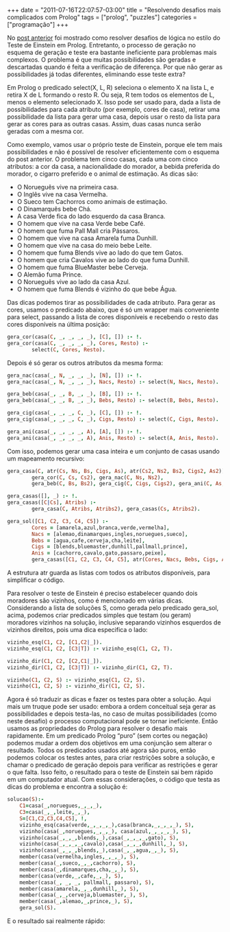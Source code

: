 +++
date = "2011-07-16T22:07:57-03:00"
title = "Resolvendo desafios mais complicados com Prolog"
tags = ["prolog", "puzzles"]
categories = ["programação"]
+++

No [post anterior](/post/desafiosprolog) foi mostrado
como resolver desafios de lógica no estilo do Teste de Einstein em
Prolog. Entretanto, o processo de geração no esquema de geração e
teste era bastante ineficiente para problemas mais complexos. O
problema é que muitas possibilidades são geradas e descartadas quando
é feita a verificação de diferença. Por que não gerar as
possibilidades já todas diferentes, eliminando esse teste extra?

Em Prolog o predicado select(X, L, R) seleciona o elemento X na lista
L, e retira X de L formando o resto R. Ou seja, R tem todos os
elementos de L, menos o elemento selecionado X. Isso pode ser usado
para, dada a lista de possibilidades para cada atributo (por exemplo,
cores de casa), retirar uma possibilidade da lista para gerar uma
casa, depois usar o resto da lista para gerar as cores para as outras
casas. Assim, duas casas nunca serão geradas com a mesma cor.

Como exemplo, vamos usar o próprio teste de Einstein, porque ele tem
mais possibilidades e não é possível de resolver eficientemente com o
esquema do post anterior. O problema tem cinco casas, cada uma com
cinco atributos: a cor da casa, a nacionalidade do morador, a bebida
preferida do morador, o cigarro preferido e o animal de estimação. As
dicas são:

*   O Norueguês vive na primeira casa.
*   O Inglês vive na casa Vermelha.
*   O Sueco tem Cachorros como animais de estimação.
*   O Dinamarquês bebe Chá.
*   A casa Verde fica do lado esquerdo da casa Branca.
*   O homem que vive na casa Verde bebe Café.
*   O homem que fuma Pall Mall cria Pássaros.
*   O homem que vive na casa Amarela fuma Dunhill.
*   O homem que vive na casa do meio bebe Leite.
*   O homem que fuma Blends vive ao lado do que tem Gatos.
*   O homem que cria Cavalos vive ao lado do que fuma Dunhill.
*   O homem que fuma BlueMaster bebe Cerveja.
*   O Alemão fuma Prince.
*   O Norueguês vive ao lado da casa Azul.
*   O homem que fuma Blends é vizinho do que bebe Água.

Das dicas podemos tirar as possibilidades de cada atributo. Para gerar
as cores, usamos o predicado abaixo, que é só um wrapper mais
conveniente para select, passando a lista de cores disponíveis e
recebendo o resto das cores disponíveis na última posição:

~~~prolog
gera_cor(casa(C, _, _, _, _), [C], []) :- !.
gera_cor(casa(C, _, _, _, _), Cores, Resto) :-
        select(C, Cores, Resto).
~~~

Depois é só gerar os outros atributos da mesma forma:

~~~prolog
gera_nac(casa(_, N, _, _, _), [N], []) :- !.
gera_nac(casa(_, N, _, _, _), Nacs, Resto) :- select(N, Nacs, Resto).

gera_beb(casa(_, _, B, _, _), [B], []) :- !.
gera_beb(casa(_, _, B, _, _), Bebs, Resto) :- select(B, Bebs, Resto).

gera_cig(casa(_, _, _, C, _), [C], []) :- !.
gera_cig(casa(_, _, _, C, _), Cigs, Resto) :- select(C, Cigs, Resto).

gera_ani(casa(_, _, _, _, A), [A], []) :- !.
gera_ani(casa(_, _, _, _, A), Anis, Resto) :- select(A, Anis, Resto).
~~~


Com isso, podemos gerar uma casa inteira e um conjunto de casas usando
um mapeamento recursivo:

~~~prolog
gera_casa(C, atr(Cs, Ns, Bs, Cigs, As), atr(Cs2, Ns2, Bs2, Cigs2, As2)) :-
        gera_cor(C, Cs, Cs2), gera_nac(C, Ns, Ns2),
        gera_beb(C, Bs, Bs2), gera_cig(C, Cigs, Cigs2), gera_ani(C, As, As2).

gera_casas([], _) :- !.
gera_casas([C|Cs], Atribs) :-
        gera_casa(C, Atribs, Atribs2), gera_casas(Cs, Atribs2).

gera_sol([C1, C2, C3, C4, C5]) :-
        Cores = [amarela,azul,branca,verde,vermelha],
        Nacs = [alemao,dinamarques,ingles,noruegues,sueco],
        Bebs = [agua,cafe,cerveja,cha,leite],
        Cigs = [blends,bluemaster,dunhill,pallmall,prince],
        Anis = [cachorro,cavalo,gato,passaro,peixe],
        gera_casas([C1, C2, C3, C4, C5], atr(Cores, Nacs, Bebs, Cigs, Anis)).
~~~

A estrutura atr guarda as listas com todos os atributos disponíveis,
para simplificar o código.

Para resolver o teste de Einstein é preciso estabelecer quando dois
moradores são vizinhos, como é mencionado em várias
dicas. Considerando a lista de soluções S, como gerada pelo predicado
gera_sol, acima, podemos criar predicados simples que testam (ou
geram) moradores vizinhos na solução, inclusive separando vizinhos
esquerdos de vizinhos direitos, pois uma dica especifica o lado:

~~~prolog
vizinho_esq(C1, C2, [C1,C2|_]).
vizinho_esq(C1, C2, [C3|T]) :- vizinho_esq(C1, C2, T).

vizinho_dir(C1, C2, [C2,C1|_]).
vizinho_dir(C1, C2, [C3|T]) :- vizinho_dir(C1, C2, T).

vizinho(C1, C2, S) :- vizinho_esq(C1, C2, S).
vizinho(C1, C2, S) :- vizinho_dir(C1, C2, S).
~~~

Agora é só traduzir as dicas e fazer os testes para obter a
solução. Aqui mais um truque pode ser usado: embora a ordem conceitual
seja gerar as possibilidades e depois testa-las, no caso de muitas
possibilidades (como neste desafio) o processo computacional pode se
tornar ineficiente. Então usamos as propriedades do Prolog para
resolver o desafio mais rapidamente. Em um predicado Prolog “puro”
(sem cortes ou negação) podemos mudar a ordem dos objetivos em uma
conjunção sem alterar o resultado. Todos os predicados usados até
agora são puros, então podemos colocar os testes antes, para criar
restrições sobre a solução, e chamar o predicado de geração depois
para verificar as restrições e gerar o que falta. Isso feito, o
resultado para o teste de Einstein sai bem rápido em um computador
atual. Com essas considerações, o código que testa as dicas do
problema e encontra a solução é:

~~~prolog
solucao(S):-
	C1=casa(_,noruegues,_,_,_),
	C3=casa(_,_,leite,_,_),
	S=[C1,C2,C3,C4,C5], !,
    vizinho_esq(casa(verde,_,_,_,_),casa(branca,_,_,_,_), S),
    vizinho(casa(_,noruegues,_,_,_), casa(azul,_,_,_,_), S),
    vizinho(casa(_,_,_,blends,_),casa(_,_,_,_,gato), S),
    vizinho(casa(_,_,_,_,cavalo),casa(_,_,_,dunhill,_), S),
    vizinho(casa(_,_,_,blends,_),casa(_,_,agua,_,_), S),
	member(casa(vermelha,ingles,_,_,_), S),
	member(casa(_,sueco,_,_,cachorro), S),
	member(casa(_,dinamarques,cha,_,_), S),
	member(casa(verde,_,cafe,_,_), S),
	member(casa(_, _, _, pallmall, passaro), S),
	member(casa(amarela,_,_,dunhill,_), S),
	member(casa(_,_,cerveja,bluemaster,_), S),
	member(casa(_,alemao,_,prince,_), S),
    gera_sol(S).
~~~

E o resultado sai realmente rápido:
